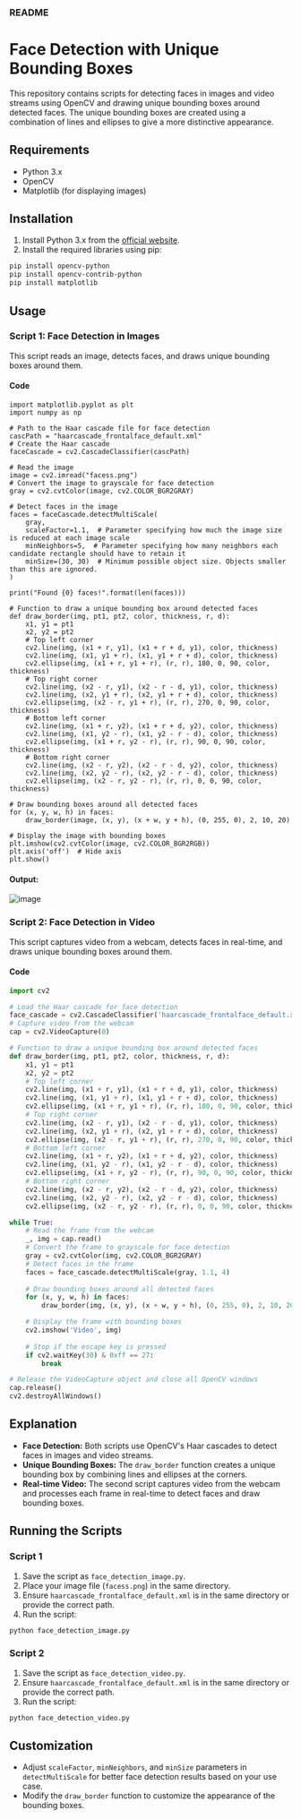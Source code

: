 ### README

# Face Detection with Unique Bounding Boxes

This repository contains scripts for detecting faces in images and video streams using OpenCV and drawing unique bounding boxes around detected faces. The unique bounding boxes are created using a combination of lines and ellipses to give a more distinctive appearance.

## Requirements

- Python 3.x
- OpenCV
- Matplotlib (for displaying images)

## Installation

1. Install Python 3.x from the [official website](https://www.python.org/downloads/).
2. Install the required libraries using pip:

```bash
pip install opencv-python
pip install opencv-contrib-python
pip install matplotlib
```

## Usage

### Script 1: Face Detection in Images

This script reads an image, detects faces, and draws unique bounding boxes around them.

#### Code

```pythonimport cv2
import matplotlib.pyplot as plt
import numpy as np

# Path to the Haar cascade file for face detection
cascPath = "haarcascade_frontalface_default.xml"
# Create the Haar cascade
faceCascade = cv2.CascadeClassifier(cascPath)

# Read the image
image = cv2.imread("facess.png")
# Convert the image to grayscale for face detection
gray = cv2.cvtColor(image, cv2.COLOR_BGR2GRAY)

# Detect faces in the image
faces = faceCascade.detectMultiScale(
    gray,
    scaleFactor=1.1,  # Parameter specifying how much the image size is reduced at each image scale
    minNeighbors=5,  # Parameter specifying how many neighbors each candidate rectangle should have to retain it
    minSize=(30, 30)  # Minimum possible object size. Objects smaller than this are ignored.
)

print("Found {0} faces!".format(len(faces)))

# Function to draw a unique bounding box around detected faces
def draw_border(img, pt1, pt2, color, thickness, r, d):
    x1, y1 = pt1
    x2, y2 = pt2
    # Top left corner
    cv2.line(img, (x1 + r, y1), (x1 + r + d, y1), color, thickness)
    cv2.line(img, (x1, y1 + r), (x1, y1 + r + d), color, thickness)
    cv2.ellipse(img, (x1 + r, y1 + r), (r, r), 180, 0, 90, color, thickness)
    # Top right corner
    cv2.line(img, (x2 - r, y1), (x2 - r - d, y1), color, thickness)
    cv2.line(img, (x2, y1 + r), (x2, y1 + r + d), color, thickness)
    cv2.ellipse(img, (x2 - r, y1 + r), (r, r), 270, 0, 90, color, thickness)
    # Bottom left corner
    cv2.line(img, (x1 + r, y2), (x1 + r + d, y2), color, thickness)
    cv2.line(img, (x1, y2 - r), (x1, y2 - r - d), color, thickness)
    cv2.ellipse(img, (x1 + r, y2 - r), (r, r), 90, 0, 90, color, thickness)
    # Bottom right corner
    cv2.line(img, (x2 - r, y2), (x2 - r - d, y2), color, thickness)
    cv2.line(img, (x2, y2 - r), (x2, y2 - r - d), color, thickness)
    cv2.ellipse(img, (x2 - r, y2 - r), (r, r), 0, 0, 90, color, thickness)

# Draw bounding boxes around all detected faces
for (x, y, w, h) in faces:
    draw_border(image, (x, y), (x + w, y + h), (0, 255, 0), 2, 10, 20)

# Display the image with bounding boxes
plt.imshow(cv2.cvtColor(image, cv2.COLOR_BGR2RGB))
plt.axis('off')  # Hide axis
plt.show()
```

#### Output:
![image](https://github.com/MuhammadRaheelNaseem/Face-Detection-with-Unique-Bounding-Boxes/assets/63813881/5d2d2f5f-95aa-4b50-90b1-7fe41503959e)


### Script 2: Face Detection in Video

This script captures video from a webcam, detects faces in real-time, and draws unique bounding boxes around them.

#### Code

```python
import cv2

# Load the Haar cascade for face detection
face_cascade = cv2.CascadeClassifier('haarcascade_frontalface_default.xml')
# Capture video from the webcam
cap = cv2.VideoCapture(0)

# Function to draw a unique bounding box around detected faces
def draw_border(img, pt1, pt2, color, thickness, r, d):
    x1, y1 = pt1
    x2, y2 = pt2
    # Top left corner
    cv2.line(img, (x1 + r, y1), (x1 + r + d, y1), color, thickness)
    cv2.line(img, (x1, y1 + r), (x1, y1 + r + d), color, thickness)
    cv2.ellipse(img, (x1 + r, y1 + r), (r, r), 180, 0, 90, color, thickness)
    # Top right corner
    cv2.line(img, (x2 - r, y1), (x2 - r - d, y1), color, thickness)
    cv2.line(img, (x2, y1 + r), (x2, y1 + r + d), color, thickness)
    cv2.ellipse(img, (x2 - r, y1 + r), (r, r), 270, 0, 90, color, thickness)
    # Bottom left corner
    cv2.line(img, (x1 + r, y2), (x1 + r + d, y2), color, thickness)
    cv2.line(img, (x1, y2 - r), (x1, y2 - r - d), color, thickness)
    cv2.ellipse(img, (x1 + r, y2 - r), (r, r), 90, 0, 90, color, thickness)
    # Bottom right corner
    cv2.line(img, (x2 - r, y2), (x2 - r - d, y2), color, thickness)
    cv2.line(img, (x2, y2 - r), (x2, y2 - r - d), color, thickness)
    cv2.ellipse(img, (x2 - r, y2 - r), (r, r), 0, 0, 90, color, thickness)

while True:
    # Read the frame from the webcam
    _, img = cap.read()
    # Convert the frame to grayscale for face detection
    gray = cv2.cvtColor(img, cv2.COLOR_BGR2GRAY)
    # Detect faces in the frame
    faces = face_cascade.detectMultiScale(gray, 1.1, 4)
    
    # Draw bounding boxes around all detected faces
    for (x, y, w, h) in faces:
        draw_border(img, (x, y), (x + w, y + h), (0, 255, 0), 2, 10, 20)

    # Display the frame with bounding boxes
    cv2.imshow('Video', img)
    
    # Stop if the escape key is pressed
    if cv2.waitKey(30) & 0xff == 27:
        break

# Release the VideoCapture object and close all OpenCV windows
cap.release()
cv2.destroyAllWindows()
```

## Explanation

- **Face Detection:** Both scripts use OpenCV's Haar cascades to detect faces in images and video streams.
- **Unique Bounding Boxes:** The `draw_border` function creates a unique bounding box by combining lines and ellipses at the corners.
- **Real-time Video:** The second script captures video from the webcam and processes each frame in real-time to detect faces and draw bounding boxes.

## Running the Scripts

### Script 1

1. Save the script as `face_detection_image.py`.
2. Place your image file (`facess.png`) in the same directory.
3. Ensure `haarcascade_frontalface_default.xml` is in the same directory or provide the correct path.
4. Run the script:

```bash
python face_detection_image.py
```

### Script 2

1. Save the script as `face_detection_video.py`.
2. Ensure `haarcascade_frontalface_default.xml` is in the same directory or provide the correct path.
3. Run the script:

```bash
python face_detection_video.py
```

## Customization

- Adjust `scaleFactor`, `minNeighbors`, and `minSize` parameters in `detectMultiScale` for better face detection results based on your use case.
- Modify the `draw_border` function to customize the appearance of the bounding boxes.
